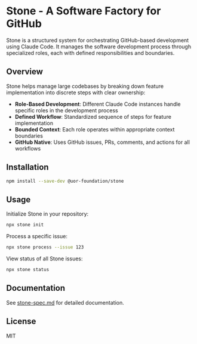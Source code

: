 # Stone - A Software Factory for GitHub

Stone is a structured system for orchestrating GitHub-based development using Claude Code. It manages the software development process through specialized roles, each with defined responsibilities and boundaries.

## Overview

Stone helps manage large codebases by breaking down feature implementation into discrete steps with clear ownership:

- **Role-Based Development**: Different Claude Code instances handle specific roles in the development process
- **Defined Workflow**: Standardized sequence of steps for feature implementation
- **Bounded Context**: Each role operates within appropriate context boundaries
- **GitHub Native**: Uses GitHub issues, PRs, comments, and actions for all workflows

## Installation

```bash
npm install --save-dev @uor-foundation/stone
```

## Usage

Initialize Stone in your repository:

```bash
npx stone init
```

Process a specific issue:

```bash
npx stone process --issue 123
```

View status of all Stone issues:

```bash
npx stone status
```

## Documentation

See [stone-spec.md](stone-spec.md) for detailed documentation.

## License

MIT